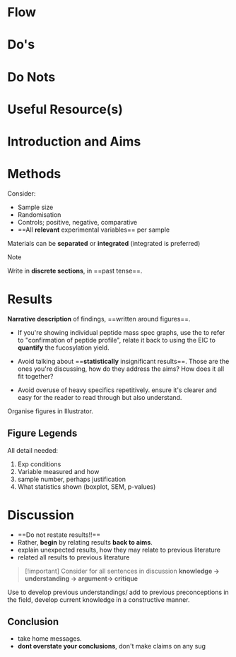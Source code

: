 # Flow

# Do's

# Do Nots

# Useful Resource(s)

# Introduction and Aims

# Methods
Consider:
- Sample size
- Randomisation
- Controls; positive, negative, comparative
- ==All **relevant** experimental variables== per sample

Materials can be **separated** or **integrated** (integrated is preferred)
> [!NOTE] 
> Write in **discrete sections**, in ==past tense==.

# Results

**Narrative description** of findings, ==written around figures==.

- If you're showing individual peptide mass spec graphs, use the to refer to "confirmation of peptide profile", relate it back to using the EIC to **quantify** the fucosylation yield.

- Avoid talking about ==**statistically** insignificant results==. Those are the ones you're discussing, how do they address the aims? How does it all fit together?

- Avoid overuse of heavy specifics repetitively. ensure it's clearer and easy for the reader to read through but also understand.

Organise figures in Illustrator.

## Figure Legends

All detail needed:
1. Exp conditions
2. Variable measured and how
3. sample number, perhaps justification
4. What statistics shown (boxplot, SEM, p-values)

# Discussion

- ==Do  not restate results!!==
- Rather, **begin** by relating results **back to aims**.
- explain unexpected results, how they may relate to previous literature
- related all results to previous literature

> [!important] Consider for all sentences in discussion
> **knowledge -> understanding -> argument-> critique**

Use to develop previous understandings/ add to previous preconceptions in the field, develop current knowledge in a constructive manner.

## Conclusion

- take home messages.
- **dont overstate your conclusions**, don't make claims on any sug